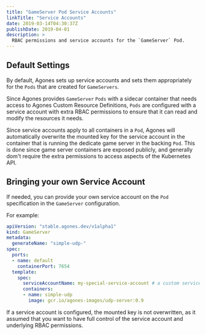 ```yaml
---
title: "GameServer Pod Service Accounts"
linkTitle: "Service Accounts"
date: 2019-03-14T04:30:37Z
publishDate: 2019-04-01
description: >
  RBAC permissions and service accounts for the `GameServer` Pod. 
---
```


## Default Settings

By default, Agones sets up service accounts and sets them appropriately for the `Pods` that are created for `GameServers`.

Since Agones provides `GameServer` `Pods` with a sidecar container that needs access to Agones Custom Resource Definitions,
`Pods` are configured with a service account with extra RBAC permissions to ensure that it can read and modify the resources it needs.

Since service accounts apply to all containers in a `Pod`, Agones will automatically overwrite the mounted key for the 
service account in the container that is running the dedicate game server in the backing `Pod`. This is done 
since game server containers are exposed publicly, and generally dom't require the extra permissions to access aspects 
of the Kubernetes API.

## Bringing your own Service Account

If needed, you can provide your own service account on the `Pod` specification in the `GameServer` configuration.

For example:

```yaml
apiVersion: "stable.agones.dev/v1alpha1"
kind: GameServer
metadata:
  generateName: "simple-udp-"
spec:
  ports:
  - name: default
    containerPort: 7654
  template:
    spec:
      serviceAccountName: my-special-service-account # a custom service account
      containers:
      - name: simple-udp
        image: gcr.io/agones-images/udp-server:0.9
```

If a service account is configured, the mounted key is not overwritten, as it assumed that you want to have full control
of the service account and underlying RBAC permissions.